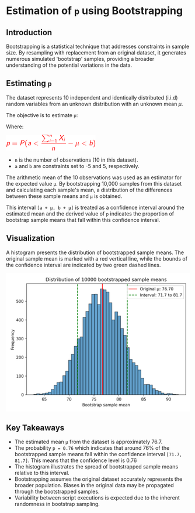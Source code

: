 # Estimation of `p` using Bootstrapping

## Introduction
Bootstrapping is a statistical technique that addresses constraints in sample size. By resampling with replacement from an original dataset, it generates numerous simulated 'bootstrap' samples, providing a broader understanding of the potential variations in the data.

## Estimating `p`
The dataset represents 10 independent and identically distributed (i.i.d) random variables from an unknown distribution with an unknown mean $\mu$. 

The objective is to estimate `p`:

Where:


![Distribution of Bootstrapped Sample Means](eq.png)

- `n` is the number of observations (10 in this dataset).
- `a` and `b` are constraints set to -5 and 5, respectively.

The arithmetic mean of the 10 observations was used as an estimator for the expected value `μ`. By bootstrapping 10,000 samples from this dataset and calculating each sample's mean, a distribution of the differences between these sample means and `μ` is obtained.

This interval `[a + μ, b + μ]` is treated as a confidence interval around the estimated mean and the derived value of `p` indicates the proportion of bootstrap sample means that fall within this confidence interval.

## Visualization
A histogram presents the distribution of bootstrapped sample means. The original sample mean is marked with a red vertical line, while the bounds of the confidence interval are indicated by two green dashed lines.

![Distribution of Bootstrapped Sample Means](bar_chart_bootstrap_means.png)

## Key Takeaways
- The estimated mean `μ` from the dataset is approximately $76.7$.
- The probability `p = 0.76` which indicates that around 76% of the bootstrapped sample means fall within the confidence interval `[71.7, 81.7]`. This means that the confidence level is 0.76
- The histogram illustrates the spread of bootstrapped sample means relative to this interval.
- Bootstrapping assumes the original dataset accurately represents the broader population. Biases in the original data may be propagated through the bootstrapped samples.
- Variability between script executions is expected due to the inherent randomness in bootstrap sampling.
